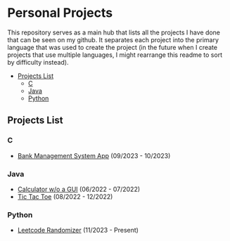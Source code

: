 # Personal Projects <!-- Will no longer hold specific dates for projects, only MM/YYYY format. -->
This repository serves as a main hub that lists all the projects I have done that can be seen on my github. It separates each project into the primary language that was used to create the project (in the future when I create projects that use multiple languages, I might rearrange this readme to sort by difficulty instead). 

- [Projects List](#projects-list)
  - [C](#c)
  - [Java](#java)
  - [Python](#python)

## Projects List
### C
  - [Bank Management System App](https://github.com/Dossr-NK/Bank-Management-System-App) (09/2023 - 10/2023)
### Java
  - [Calculator w/o a GUI](https://github.com/Dossr-NK/CLI-Calculator) (06/2022 - 07/2022)
  - [Tic Tac Toe](https://github.com/Dossr-NK/Tic-Tac-Toe) (08/2022 - 12/2022)
  <!-- - [Converter](https://github.com/Dossr-NK/Personal-Projects/tree/main/Java/Converter) (9/28/2023 - present) -->

### Python
  - [Leetcode Randomizer](https://github.com/Dossr-NK/Leetcode-Randomizer) (11/2023 - Present)

